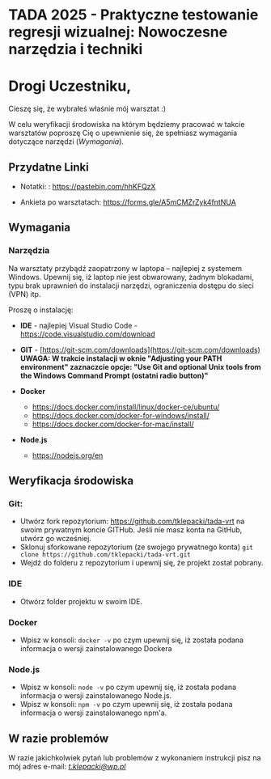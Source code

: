 # TADA 2025 - Praktyczne testowanie regresji wizualnej: Nowoczesne narzędzia i techniki

# Drogi Uczestniku,

Cieszę się, że wybrałeś właśnie mój warsztat :)

W celu weryfikacji środowiska na którym będziemy pracować w takcie warsztatów poproszę Cię o upewnienie się, że spełniasz wymagania dotyczące narzędzi (*Wymagania*).

## Przydatne Linki

- Notatki: : https://pastebin.com/hhKFQzX

- Ankieta po warsztatach: https://forms.gle/A5mCMZrZyk4fntNUA
  
## Wymagania

### Narzędzia

Na warsztaty przybądź zaopatrzony w laptopa – najlepiej z systemem Windows. Upewnij się, iż laptop nie jest obwarowany, żadnym blokadami, typu brak uprawnień do instalacji narzędzi, ograniczenia dostępu do sieci (VPN) itp.

Proszę o instalację:

- **IDE** - najlepiej Visual Studio Code - https://code.visualstudio.com/download

- **GIT** - [https://git-scm.com/downloads](https://git-scm.com/downloads)
    **UWAGA: W trakcie instalacji w oknie "Adjusting your PATH environment" zaznaczcie opcje: "Use Git and optional Unix tools from the Windows Command Prompt (ostatni radio button)"**

- **Docker**
  - https://docs.docker.com/install/linux/docker-ce/ubuntu/
  - https://docs.docker.com/docker-for-windows/install/
  - https://docs.docker.com/docker-for-mac/install/

- **Node.js**
  - https://nodejs.org/en

## Weryfikacja środowiska

### Git:

- Utwórz fork repozytorium: https://github.com/tklepacki/tada-vrt na swoim prywatnym koncie GITHub. Jeśli nie masz konta na GitHub, utwórz go wcześniej.
- Sklonuj sforkowane repozytorium (ze swojego prywatnego konta) `git clone https://github.com/tklepacki/tada-vrt.git`
- Wejdź do folderu z repozytorium i upewnij się, że projekt został pobrany.

### IDE

- Otwórz folder projektu w swoim IDE.

### Docker

- Wpisz w konsoli: `docker -v` po czym upewnij się, iż została podana informacja o wersji zainstalowanego Dockera

### Node.js

- Wpisz w konsoli: `node -v` po czym upewnij się, iż została podana informacja o wersji zainstalowanego Node.js.
- Wpisz w konsoli: `npm -v` po czym upewnij się, iż została podana informacja o wersji zainstalowanego npm'a.

## W razie problemów

W razie jakichkolwiek pytań lub problemów z wykonaniem instrukcji pisz na mój adres e-mail: *t.klepacki@wp.pl*
